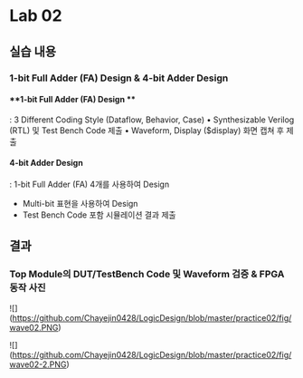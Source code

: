 # Lab 02

## 실습 내용

### **1-bit Full Adder (FA) Design & 4-bit Adder Design**

#### **1-bit Full Adder (FA) Design **
: 3 Different Coding Style (Dataflow, Behavior, Case) 
• Synthesizable Verilog (RTL) 및 Test Bench Code 제출 
• Waveform, Display ($display) 화면 캡쳐 후 제출

#### **4-bit Adder Design**
: 1-bit Full Adder (FA) 4개를 사용하여 Design 
- Multi-bit 표현을 사용하여 Design 
- Test Bench Code 포함 시뮬레이션 결과 제출

## 결과

### **Top Module의 DUT/TestBench Code 및 Waveform 검증 & FPGA 동작 사진**

![] (https://github.com/Chayejin0428/LogicDesign/blob/master/practice02/fig/wave02.PNG)

![] (https://github.com/Chayejin0428/LogicDesign/blob/master/practice02/fig/wave02-2.PNG)




<!--stackedit_data:
eyJoaXN0b3J5IjpbLTgwMjQzMjE3NF19
-->
